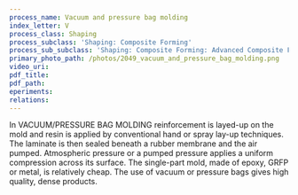 ```yaml
---
process_name: Vacuum and pressure bag molding
index_letter: V
process_class: Shaping
process_subclass: 'Shaping: Composite Forming'
process_sub_subclass: 'Shaping: Composite Forming: Advanced Composite Forming'
primary_photo_path: /photos/2049_vacuum_and_pressure_bag_molding.png
video_uri:
pdf_title:
pdf_path:
eperiments:
relations:
---
```


In VACUUM/PRESSURE BAG MOLDING reinforcement is layed-up on the mold and resin is applied by conventional hand or spray lay-up techniques. The laminate is then sealed beneath a rubber membrane and the air pumped. Atmospheric pressure or a pumped pressure applies a uniform compression across its surface. The single-part mold, made of epoxy, GRFP or metal, is relatively cheap. The use of vacuum or pressure bags gives high quality, dense products.
